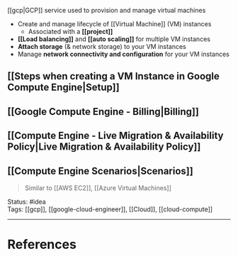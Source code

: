 [[gcp|GCP]] service used to provision and manage virtual machines

- Create and manage lifecycle of [[Virtual Machine]] (VM) instances  
	- Associated with a **[[project]]**
- **[[Load balancing]]** and **[[auto scaling]]** for multiple VM instances  
- **Attach storage** (& network storage) to your VM instances  
- Manage **network connectivity and configuration** for your VM instances

## [[Steps when creating a VM Instance in Google Compute Engine|Setup]]  
## [[Google Compute Engine - Billing|Billing]]
## [[Compute Engine - Live Migration & Availability Policy|Live Migration & Availability Policy]]
## [[Compute Engine Scenarios|Scenarios]]

> Similar to [[AWS EC2]], [[Azure Virtual Machines]]


Status: #idea  
Tags:  [[gcp]], [[google-cloud-engineer]], [[Cloud]], [[cloud-compute]]

---
# References